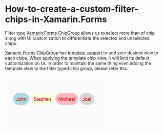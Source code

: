 # How-to-create-a-custom-filter-chips-in-Xamarin.Forms

Filter type [Xamarin.Forms ChipGroup](https://help.syncfusion.com/xamarin/chips/getting-started) allows us to select more than of chip along with UI customization to differentiate the selected and unselected chips. 

[Xamarin.Forms ChipGroup](https://help.syncfusion.com/xamarin/chips/getting-started) has [template support](https://help.syncfusion.com/cr/xamarin/Syncfusion.XForms.Buttons.SfChipGroup.html#Syncfusion_XForms_Buttons_SfChipGroup_ItemTemplate) to add your desired view to each chips. When applying the template chip view, it will limit its default customization on UI. In order to maintain the same thing even adding the template view to the filter typed chip group, please refer this.

![](https://github.com/SyncfusionExamples/How-to-create-a-custom-filter-chips-in-Xamarin.Forms/blob/main/Filtered-Chips.gif)
